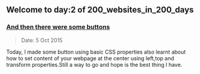 ## Welcome to day:2 of 200_websites_in_200_days
### [And then there were some buttons]((http://codepen.io/andy1729/full/membKY/))
> Date: 5 Oct 2015

  Today, I made some button using basic CSS properties also learnt about how to set content of your webpage at the center using left,top and transform properties.Still a way to go and hope is the best thing I have.
